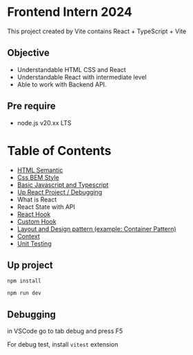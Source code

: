 # Frontend Intern 2024
This project created by Vite contains React + TypeScript + Vite

## Objective
  - Understandable HTML CSS and React
  - Understandable React with intermediate level
  - Able to work with Backend API.

## Pre require

- node.js v20.xx LTS


# Table of Contents
- [HTML Semantic](./docs/Html.md)
- [Css BEM Style](./docs/CssBEM.md)
- [Basic Javascript and Typescript](./docs/BasicTypescript.md)
- [Up React Project / Debugging](#up-project)
- What is React
- React State with API
- [React Hook](./docs/ReactHook.md)
- [Custom Hook](./docs/CustomHook.md)
- [Layout and Design pattern (example: Container Pattern)](./docs/Design%20Pattern.md)
- [Context](./docs/useContext.md)
- [Unit Testing](./docs/UnitTesting.md)

## Up project
```
npm install

npm run dev
```

## Debugging
in VSCode go to tab debug and press F5

For debug test, install `vitest` extension